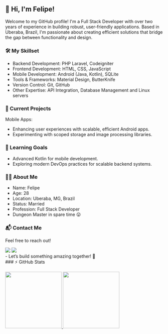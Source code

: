 
## 👋 Hi, I'm Felipe!
Welcome to my GitHub profile! I'm a Full Stack Developer with over two years of experience in building robust, user-friendly applications. Based in Uberaba, Brazil, I'm passionate about creating efficient solutions that bridge the gap between functionality and design.

### 🛠️ My Skillset
- Backend Development: PHP Laravel, Codeigniter
- Frontend Development: HTML, CSS, JavaScript
- Mobile Development: Android (Java, Kotlin), SQLite
- Tools & Frameworks: Material Design, ButterKnife
- Version Control: Git, GitHub
- Other Expertise: API Integration, Database Management and Linux servers
### 🚀 Current Projects
 Mobile Apps:
- Enhancing user experiences with scalable, efficient Android apps.
- Experimenting with scoped storage and image processing libraries.
### 🌱 Learning Goals
- Advanced Kotlin for mobile development.
- Exploring modern DevOps practices for scalable backend systems.
### 👨‍💻 About Me
- Name: Felipe
- Age: 28
- Location: Uberaba, MG, Brazil
- Status: Married
- Profession: Full Stack Developer
- Dungeon Master in spare time 😛
### 📬 Contact Me
Feel free to reach out!
<div>
<a href = "mailto:contato@felipesantana27@gmail.com"><img loading="lazy" src="https://img.shields.io/badge/Gmail-D14836?style=for-the-badge&logo=gmail&logoColor=white" target="_blank"></a>
<a href="https://www.linkedin.com/in/felipe-thiago-santana-315a43131" target="_blank"><img loading="lazy" src="https://img.shields.io/badge/-LinkedIn-%230077B5?style=for-the-badge&logo=linkedin&logoColor=white" target="_blank"></a> 
 <br>
 - Let’s build something amazing together! 🚀
</div>
### ⚡ GitHub Stats
<br>
<br>
<div>
  <a href="https://github.com/FelipeThiagoSantana">
    <img loading="lazy" height="180em" src="https://github-readme-stats.vercel.app/api/top-langs/?username=FelipeThiagoSantana&layout=compact&langs_count=7&theme=dracula"/>
    <img loading="lazy" height="180em" src="https://github-readme-stats.vercel.app/api?username=FelipeThiagoSantana&show_icons=true&theme=dracula&include_all_commits=true&count_private=true"/>
  </a>
</div>


